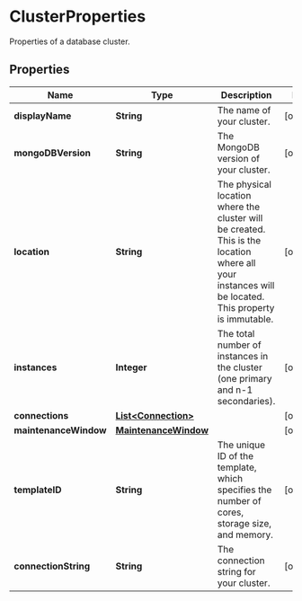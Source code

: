 

# ClusterProperties

Properties of a database cluster.
## Properties

| Name | Type | Description | Notes |
| ------------ | ------------- | ------------- | ------------- |
| **displayName** | **String** | The name of your cluster. |  [optional] |
| **mongoDBVersion** | **String** | The MongoDB version of your cluster. |  [optional] |
| **location** | **String** | The physical location where the cluster will be created. This is the location where all your instances will be located. This property is immutable.  |  [optional] |
| **instances** | **Integer** | The total number of instances in the cluster (one primary and n-1 secondaries).  |  [optional] |
| **connections** | [**List&lt;Connection&gt;**](Connection.md) |  |  [optional] |
| **maintenanceWindow** | [**MaintenanceWindow**](MaintenanceWindow.md) |  |  [optional] |
| **templateID** | **String** | The unique ID of the template, which specifies the number of cores, storage size, and memory.  |  [optional] |
| **connectionString** | **String** | The connection string for your cluster. |  [optional] |


